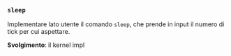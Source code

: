 ### `sleep`
Implementare lato utente il comando `sleep`, che prende in input il numero di tick per cui aspettare.

**Svolgimento**: il kernel impl